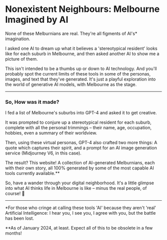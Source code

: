 # Nonexistent Neighbours: Melbourne Imagined by AI
None of these Melburnians are real. They're all figments of AI's* imagination.

I asked one AI to dream up what it believes a 'stereotypical resident' looks like for each suburb in Melbourne, and then asked another AI to show me a picture of them.

This isn't intended to be a thumbs up or down to AI technology. And you'll probably spot the current limits of these tools in some of the personas, images, and text that they've generated. It's just a playful exploration into the world of generative AI models, with Melbourne as the stage.

---

### So, How was it made?

I fed a list of Melbourne's suburbs into GPT-4 and asked it to get creative.

It was prompted to conjure up a stereotypical resident for each suburb, complete with all the personal trimmings – their name, age, occupation, hobbies, even a summary of their worldview.

Then, using these virtual personas, GPT-4 also crafted two more things: A quote which captures their spirit, and a prompt for an AI image generation service (Midjourney V6, in this case).

The result? This website! A collection of AI-generated Melburnians, each with their own story, all 100% generated by some of the most capable AI tools currently available.**

So, have a wander through your digital neighborhood. It's a little glimpse into what AI thinks life in Melbourne is like – minus the real people, of course! 🤖

---

*For those who cringe at calling these tools 'AI' because they aren't 'real' Artificial Intelligence: I hear you, I see you, I agree with you, but the battle has been lost.

**As of January 2024, at least. Expect all of this to be obsolete in a few months!
